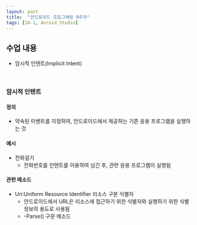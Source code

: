 ```yaml
---
layout: post
title:  "안드로이드 프로그래밍 9주차"
tags: [24-1, Anroid_Studio]
---
```


## 수업 내용

- 암시적 인텐트(Implicit Intent)

<br>

### 암시적 인텐트

#### 정의

- 약속된 이벤트를 지정하여, 안드로이드에서 제공하는 기존 응용 프로그램을 실행하는 것

#### 예시

- 전화걸기
  - 전화번호를 인텐트를 이용하여 넘긴 후, 관련 응용 프로그램이 실행됨

#### 관련 메소드

- Uri:Uniform Resource Identifier 리소스 구분 식별자
  - 안드로이드에서 URL은 리소스에 접근하기 위한 식별자와 실행하기 위한 식별 정보의 용도로 사용됨
  - -Parse() 구문 메소드
